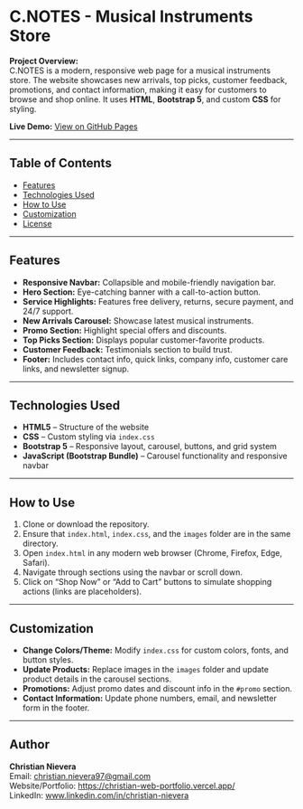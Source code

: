 # C.NOTES - Musical Instruments Store

**Project Overview:**  
C.NOTES is a modern, responsive web page for a musical instruments store. The website showcases new arrivals, top picks, customer feedback, promotions, and contact information, making it easy for customers to browse and shop online. It uses **HTML**, **Bootstrap 5**, and custom **CSS** for styling.

**Live Demo:** [View on GitHub Pages](christian-825.github.io/home-page-exam/)

---

## Table of Contents
- [Features](#features)  
- [Technologies Used](#technologies-used)   
- [How to Use](#how-to-use)  
- [Customization](#customization)  
- [License](#license)  

---

## Features
- **Responsive Navbar:** Collapsible and mobile-friendly navigation bar.  
- **Hero Section:** Eye-catching banner with a call-to-action button.  
- **Service Highlights:** Features free delivery, returns, secure payment, and 24/7 support.  
- **New Arrivals Carousel:** Showcase latest musical instruments.  
- **Promo Section:** Highlight special offers and discounts.  
- **Top Picks Section:** Displays popular customer-favorite products.  
- **Customer Feedback:** Testimonials section to build trust.  
- **Footer:** Includes contact info, quick links, company info, customer care links, and newsletter signup.  

---

## Technologies Used
- **HTML5** – Structure of the website  
- **CSS** – Custom styling via `index.css`  
- **Bootstrap 5** – Responsive layout, carousel, buttons, and grid system  
- **JavaScript (Bootstrap Bundle)** – Carousel functionality and responsive navbar  

---

## How to Use
1. Clone or download the repository.  
2. Ensure that `index.html`, `index.css`, and the `images` folder are in the same directory.  
3. Open `index.html` in any modern web browser (Chrome, Firefox, Edge, Safari).  
4. Navigate through sections using the navbar or scroll down.  
5. Click on “Shop Now” or “Add to Cart” buttons to simulate shopping actions (links are placeholders).  

---

## Customization
- **Change Colors/Theme:** Modify `index.css` for custom colors, fonts, and button styles.  
- **Update Products:** Replace images in the `images` folder and update product details in the carousel sections.  
- **Promotions:** Adjust promo dates and discount info in the `#promo` section.  
- **Contact Information:** Update phone numbers, email, and newsletter form in the footer.  

---

## Author
**Christian Nievera**  
Email: christian.nievera97@gmail.com  
Website/Portfolio: https://christian-web-portfolio.vercel.app/  
LinkedIn: www.linkedin.com/in/christian-nievera
 

